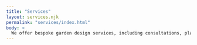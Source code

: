 ```yaml
---
title: "Services"
layout: services.njk
permalink: "services/index.html"
body: >
  We offer bespoke garden design services, including consultations, planting plans, and full redesigns.
---
```


